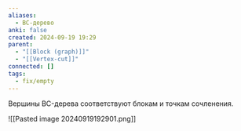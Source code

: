 ```yaml
---
aliases:
  - ВС-дерево
anki: false
created: 2024-09-19 19:29
parent:
  - "[[Block (graph)]]"
  - "[[Vertex-cut]]"
connected: []
tags:
  - fix/empty
---
```


Вершины BC-дерева соответствуют блокам и точкам сочленения.


![[Pasted image 20240919192901.png]]